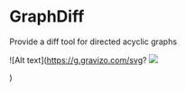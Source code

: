 # GraphDiff
Provide a diff tool for directed acyclic graphs

![Alt text](https://g.gravizo.com/svg?
<img src='https://g.gravizo.com/svg?
digraph%20G%20%7B%0Arankdir%3DTB%3B%0A0%5Blabel%3Dglossary%2Cshape%3Dcomponent%2Cwidth%3D1%2Cheight%3D1%2Cfillcolor%3D%22%230000ee5f%22%2Ccolor%3Dblack%2Cstyle%3Dfilled%5D%3B%0A1%5Blabel%3D%22title%2FZamZam%22%2Cshape%3Dellipse%2Cwidth%3D1%2Cheight%3D1%2Cfillcolor%3D%22%230000ee5f%22%2Ccolor%3Dblack%2Cstyle%3Dfilled%5D%3B%0A2%5Blabel%3DGlossDiv%2Cshape%3Dcomponent%2Cwidth%3D1%2Cheight%3D1%2Cfillcolor%3D%22%230000ee5f%22%2Ccolor%3Dblack%2Cstyle%3Dfilled%5D%3B%0A3%5Blabel%3D%22title%2FS%22%2Cshape%3Dellipse%2Cwidth%3D1%2Cheight%3D1%2Cfillcolor%3D%22%230000ee5f%22%2Ccolor%3Dblack%2Cstyle%3Dfilled%5D%3B%0A4%5Blabel%3DGlossList%2Cshape%3Dcomponent%2Cwidth%3D1%2Cheight%3D1%2Cfillcolor%3D%22%230000ee5f%22%2Ccolor%3Dblack%2Cstyle%3Dfilled%5D%3B%0A5%5Blabel%3DGlossEntry%2Cshape%3Dcomponent%2Cwidth%3D1%2Cheight%3D1%2Cfillcolor%3D%22%230000ee5f%22%2Ccolor%3Dblack%2Cstyle%3Dfilled%5D%3B%0A6%5Blabel%3D%22ID%2FSGML%22%2Cshape%3Dellipse%2Cwidth%3D1%2Cheight%3D1%2Cfillcolor%3D%22%230000ee5f%22%2Ccolor%3Dblack%2Cstyle%3Dfilled%5D%3B%0A7%5Blabel%3D%22SortAs%2FSGML%22%2Cshape%3Dellipse%2Cwidth%3D1%2Cheight%3D1%2Cfillcolor%3D%22%230000ee5f%22%2Ccolor%3Dblack%2Cstyle%3Dfilled%5D%3B%0A8%5Blabel%3D%22GlossTerm%2FStandard%20Generalized%20Markup%20Language%22%2Cshape%3Dellipse%2Cwidth%3D1%2Cheight%3D1%2Cfillcolor%3D%22%230000ee5f%22%2Ccolor%3Dblack%2Cstyle%3Dfilled%5D%3B%0A9%5Blabel%3D%22Acronym%2FSGML%22%2Cshape%3Dellipse%2Cwidth%3D1%2Cheight%3D1%2Cfillcolor%3D%22%230000ee5f%22%2Ccolor%3Dblack%2Cstyle%3Dfilled%5D%3B%0A10%5Blabel%3D%22Abbrev%2FISO%208879%3A1986%22%2Cshape%3Dellipse%2Cwidth%3D1%2Cheight%3D1%2Cfillcolor%3D%22%230000ee5f%22%2Ccolor%3Dblack%2Cstyle%3Dfilled%5D%3B%0A11%5Blabel%3DGlossDef%2Cshape%3Dcomponent%2Cwidth%3D1%2Cheight%3D1%2Cfillcolor%3D%22%230000ee5f%22%2Ccolor%3Dblack%2Cstyle%3Dfilled%5D%3B%0A12%5Blabel%3D%22para%2FA%20meta-markup%20language%2C%20used%20to%20create%20markup%20languages%20such%20as%20DocBook.%22%2Cshape%3Dellipse%2Cwidth%3D1%2Cheight%3D1%2Cfillcolor%3D%22%230000ee5f%22%2Ccolor%3Dblack%2Cstyle%3Dfilled%5D%3B%0A13%5Blabel%3DGlossSeeAlso%2Cshape%3Dbox%2Cwidth%3D1%2Cheight%3D1%2Cfillcolor%3D%22%230000ee5f%22%2Ccolor%3Dblack%2Cstyle%3Dfilled%5D%3B%0A14%5Blabel%3D%22GML%2FGML%22%2Cshape%3Dellipse%2Cwidth%3D1%2Cheight%3D1%2Cfillcolor%3D%22%230000ee5f%22%2Ccolor%3Dblack%2Cstyle%3Dfilled%5D%3B%0A15%5Blabel%3D%22XML%2FXML%22%2Cshape%3Dellipse%2Cwidth%3D1%2Cheight%3D1%2Cfillcolor%3D%22%230000ee5f%22%2Ccolor%3Dblack%2Cstyle%3Dfilled%5D%3B%0A16%5Blabel%3D%22GlossSee%2Fmarkup%22%2Cshape%3Dellipse%2Cwidth%3D1%2Cheight%3D1%2Cfillcolor%3D%22%230000ee5f%22%2Ccolor%3Dblack%2Cstyle%3Dfilled%5D%3B%0A0-%3E1%20%3B%0A1-%3E2%20%3B%0A0-%3E2%20%3B%0A2-%3E3%20%3B%0A3-%3E4%20%3B%0A2-%3E4%20%3B%0A4-%3E5%20%3B%0A5-%3E6%20%3B%0A5-%3E7%20%3B%0A6-%3E7%20%3B%0A5-%3E8%20%3B%0A7-%3E8%20%3B%0A5-%3E9%20%3B%0A8-%3E9%20%3B%0A5-%3E10%20%3B%0A9-%3E10%20%3B%0A10-%3E11%20%3B%0A5-%3E11%20%3B%0A11-%3E12%20%3B%0A11-%3E13%20%3B%0A12-%3E13%20%3B%0A13-%3E14%20%3B%0A13-%3E15%20%3B%0A14-%3E15%20%3B%0A5-%3E16%20%3B%0A11-%3E16%20%3B%0A%7B%20rank%3Dsame%200%7D%0A%7B%20rank%3Dsame%201%2C2%7D%0A%7B%20rank%3Dsame%203%2C4%7D%0A%7B%20rank%3Dsame%205%7D%0A%7B%20rank%3Dsame%206%2C7%2C8%2C9%2C10%2C11%2C16%7D%0A%7B%20rank%3Dsame%2012%2C13%7D%0A%7B%20rank%3Dsame%2014%2C15%7D%0A%7D
'>

)

